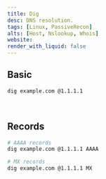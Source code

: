 ```yaml
---
title: Dig
desc: DNS resolution.
tags: [Linux, PassiveRecon]
alts: [Host, Nslookup, Whois]
website:
render_with_liquid: false
---
```


## Basic

```sh
dig example.com @1.1.1.1
```

<br />

## Records

```sh
# AAAA records
dig example.com @1.1.1.1 AAAA

# MX records
dig example.com @1.1.1.1 MX
```
